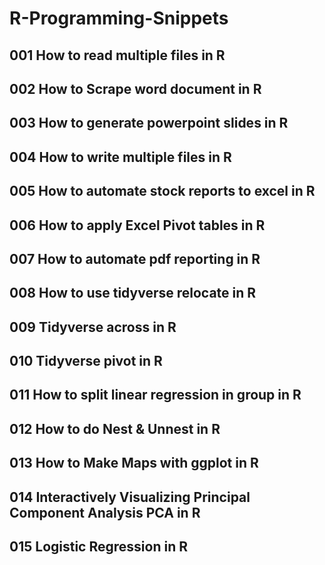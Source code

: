 # R-Programming-Snippets

## 001 How to read multiple files in R

## 002 How to Scrape word document in R

## 003 How to generate powerpoint slides in R

## 004 How to write multiple files in R

## 005 How to automate stock reports to excel in R

## 006 How to apply Excel Pivot tables in R

## 007 How to automate pdf reporting in R

## 008 How to use tidyverse relocate in R

## 009 Tidyverse across in R

## 010 Tidyverse pivot in R

## 011 How to split linear regression in group in R

## 012 How to do Nest & Unnest in R

## 013 How to Make Maps with ggplot in R

## 014 Interactively Visualizing Principal Component Analysis PCA in R

## 015 Logistic Regression in R
